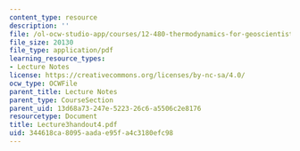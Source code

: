 ```yaml
---
content_type: resource
description: ''
file: /ol-ocw-studio-app/courses/12-480-thermodynamics-for-geoscientists-fall-2006/344618ca8095aadae95fa4c3180efc98_Lecture3handout4.pdf
file_size: 20130
file_type: application/pdf
learning_resource_types:
- Lecture Notes
license: https://creativecommons.org/licenses/by-nc-sa/4.0/
ocw_type: OCWFile
parent_title: Lecture Notes
parent_type: CourseSection
parent_uid: 13d68a73-247e-5223-26c6-a5506c2e8176
resourcetype: Document
title: Lecture3handout4.pdf
uid: 344618ca-8095-aada-e95f-a4c3180efc98
---
```


